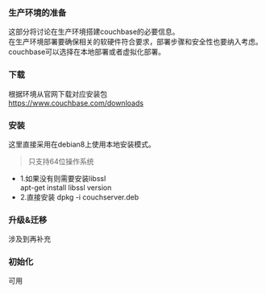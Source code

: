 ###  生产环境的准备
这部分将讨论在生产环境搭建couchbase的必要信息。  
在生产环境部署要确保相关的软硬件符合要求，部署步骤和安全性也要纳入考虑。  
couchbase可以选择在本地部署或者虚拟化部署。
### 下载
根据环境从官网下载对应安装包  
https://www.couchbase.com/downloads
### 安装
这里直接采用在debian8上使用本地安装模式。  
>只支持64位操作系统

- 1.如果没有则需要安装libssl  
apt-get install libssl version
- 2.直接安装
dpkg -i couchserver.deb

### 升级&迁移
涉及到再补充
### 初始化
可用
